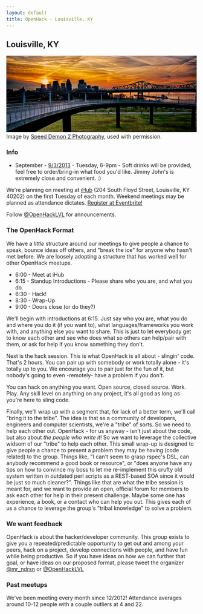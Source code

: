 ```yaml
---
layout: default
title: OpenHack - Louisville, KY
---
```


## Louisville, KY

![January Sunset Over Louisville](/louisville/january_sunset_over_louisville_014.jpg)
Image by [Speed Demon 2 Photography](http://speeddemon2.com/), used with permission.

### Info

* September - [9/3/2013](http://openhack_lvl.eventbrite.com) - Tuesday, 6-9pm - Soft drinks will be provided, feel free to order/bring-in what food you'd like.  Jimmy John's is extremely close and convenient.  :)

We're planning on meeting at [iHub](http://nucleusky.com/ihub) (204 South Floyd Street, Louisville, KY 40202) on the first Tuesday of each month. Weekend meetings may be planned as attendance dictates. [Register at Eventbrite!](http://openhack_lvl.eventbrite.com)

Follow [@OpenHackLVL](http://twitter.com/OpenHackLVL) for announcements.

### The OpenHack Format

We have a *little* structure around our meetings to give people a chance to speak, bounce
ideas off others, and "break the ice" for anyone who hasn't met before.  We are loosely
adopting a structure that has worked well for other OpenHack meetups.

- 6:00 - Meet at iHub
- 6:15 - Standup Introductions - Please share who you are, and what you do.
- 6:30 - Hack!
- 8:30 - Wrap-Up
- 9:00 - Doors close (or do they?)

We'll begin with introductions at 6:15. Just say who you are, what you do and where you do
it (if you want to), what languages/frameworks you work with, and anything else you want to
share. This is just to let everybody get to know each other and see who does what so others
can help/pair with them, or ask for help if you know something they don't.

Next is the hack session. This is what OpenHack is all about - slingin' code. That's
2 hours. You can pair up with somebody or work totally alone - it's totally up to you. We
encourage you to pair just for the fun of it, but nobody's going to even -remotely- have
a problem if you don't.

You can hack on anything you want. Open source, closed source. Work. Play.  Any skill level
on anything on any project, it's all good as long as you're here to sling code.

Finally, we'll wrap up with a segment that, for lack of a better term, we'll call "bring it
to the tribe". The idea is that as a community of developers, engineers and computer
scientists, we're a "tribe" of sorts. So we need to help each other out.  OpenHack - for us
anyway - isn't just about the code, but also about *the people who write it*! So we want to
leverage the collective widsom of our "tribe" to help each other. This small wrap-up is
designed to give people a chance to present a problem they may be having (code related) to
the group. Things like, "I can't seem to grasp rspec's DSL, can anybody recommend a good
book or resource", or "does anyone have any tips on how to convince my boss to let me
re-implement this crufty old system written in outdated perl scripts as a REST-based SOA
since it would be just so much cleaner?". Things like that are what the tribe session is
meant for, and we want to provide an open, official forum for members to ask each other for
help in their present challenge. Maybe some one has experience, a book, or a contact who can
help you out. This gives each of us a chance to leverage the group's "tribal knowledge" to
solve a problem.

### We want feedback

OpenHack is about the hacker/developer community. This group exists to give you
a repeated/predictable opportunity to get out and among your peers, hack on a project,
develop connections with people, and have fun while being productive. So if you have ideas
on how we can further that goal, or have ideas on our proposed format, please tweet the
organizer [@mr_ndrsn](http://twitter.com/mr_ndrsn) or [@OpenHackLVL](http://twitter.com/OpenHackLVL)

### Past meetups
We've been meeting every month since 12/2012!  Attendance averages around 10-12 people with a couple outliers at 4 and 22.